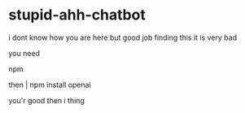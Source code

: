 # stupid-ahh-chatbot
i dont know how you are here but good job finding this it is very bad



you need 

npm

then |
npm install openai

you'r good then i thing
